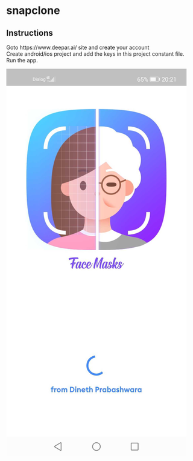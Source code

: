 # snapclone

<h2>Instructions</h2>

<p>Goto https://www.deepar.ai/ site and create your account<br>
Create android/ios project and add the keys in this project constant file.<br>
Run the app.</p>

<p>
    <img src="https://github.com/Dineth95/FaceMask/blob/master/screenshots/s-1.jpg?raw=true" alt="drawing" width:"70" height: "200" />
</p>
